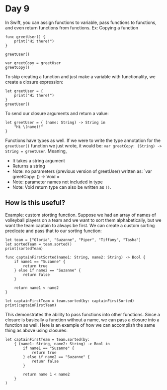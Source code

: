# Day 9
In Swift, you can assign functions to variable, pass functions to
functions, and even return functions from functions.
Ex: Copying a function
```
func greetUser() {
    print("Hi there!")
}

greetUser()

var greetCopy = greetUser
greetCopy()
```
To skip creating a function and just make a variable with
functionality, we create a closure expression:
```
let greetUser = {
    print("Hi there!")
}
greetUser()
```
To send our closure arguments and return a value:
```
let greetUser = { (name: String) -> String in
    "Hi \(name)!"
}
```
Functions have types as well. If we were to write the type
annotation for the `greetUser()` function we just wrote, it
would be: `var greetCopy: (String) -> String = greetUser`. 
Meaning,
- It takes a string argument
- Returns a string
- Note: no parameters (previous version of greetUser) written as:
    `var greetCopy: () -> Void = 
- Note: parameter names not included in type
- Note: Void return type can also be written as `()`.
## How is this useful?
Example: custom storting function. Suppose we had an array of 
names of volleyball players on a team and we want to sort them 
alphabetically, but we want the team captain to always be first.
We can create a custom sorting predicate and pass that to our
sorting function:
```
let team = ["Gloria", "Suzanne", "Piper", "Tiffany", "Tasha"]
let sortedTeam = team.sorted()
print(sortedTeam)

func captainFirstSorted(name1: String, name2: String) -> Bool {
    if name1 == "Suzanne" {
        return true
    } else if name2 == "Suzanne" {
        return false
    }

    return name1 < name2
}

let captainFirstTeam = team.sorted(by: captainFirstSorted)
print(captainFirstTeam)
```
This demonstrates the ability to pass functions into other
functions. Since a closure is basically a function without a name,
we can pass a closure into a function as well. Here is an example
of how we can accomplish the same thing as above using closures:
```
let captainFirstTeam = team.sorted(by:
    { (name1: String, name2: String) -> Bool in
        if name1 == "Suzanne" {
            return true
        } else if name2 == "Suzanne" {
            retunr false
        }

        return name 1 < name2
    }
)
```
